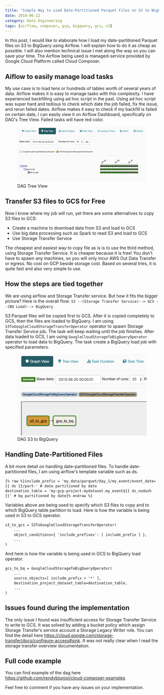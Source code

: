 ```yaml
---
title: "Simple Way to Load Date-Partitioned Parquet Files on S3 to BigQuery using Cloud Composer"
date: 2019-06-22
category: Data Engineering
tags: [airflow, composer, gcp, bigquery, gcs, s3]
---
```


In this post, I would like to elaborate how I load my date-partitioned Parquet files on S3 to BigQuery using Airflow. I will explain how to do it as cheap as possible. I will also mention technical issue I met along the way so you can save your time. The Airflow being used is managed-service provided by Google Cloud Platform called Cloud Composer.

## Aiflow to easily manage load tasks
My use case is to load tens or hundreds of tables worth of several years of data. Airflow makes it is easy to manage tasks with this complexity. I have experienced backfilling using ad hoc script in the past. Using ad hoc script was super hard and tedious to check which date the job failed, fix the issue, and rerun failed dates. Airflow makes it easy to check if my backfill is failed on certain date, I can easily view it on Airflow Dashboard, specifically on DAG's Tree View. Failed tasks will have red color.

<figure class="second">
	<img src="/assets/images/dag_tree_view.png">
  <figcaption>DAG Tree View</figcaption>
</figure>

## Transfer S3 files to GCS for Free
Now I know where my job will run, yet there are some alternatives to copy S3 files to GCS:
- Create a machine to download data from S3 and load to GCS
- Use big data processing such as Spark to read S3 and load to GCS
- Use Storage Transfer Service

The cheapest and easiest way to copy file as is is to use the third method, using Storage Transfer Service. It is cheaper because it is free! You don't have to spawn any machines, so you will only incur AWS Out Data Transfer or egress. No cost on GCP beside storage cost. Based on several tries, it is quite fast and also very simple to use.

## How the steps are tied together
We are using airflow and Storage Transfer service. But how it fits the bigger picture? Here is the overall flow:
`S3 --(Storage Transfer Service)--> GCS --(BQ Load)--> BigQuery`

S3 Parquet files will be copied first to GCS. After it is copied completely to GCS, then the files are loaded to BigQuery. I am using `S3ToGoogleCloudStorageTransferOperator` operator to spawn Storage Transfer Service job. The task will keep waiting until the job finishes. After data loaded to GCS, I am using `GoogleCloudStorageToBigQueryOperator` operator to load data to BigQuery. The task create a BigQuery load job with specified parameters.

<figure class="second">
	<img src="/assets/images/s3_to_bq_dag.png">
  <figcaption>DAG S3 to BigQuery</figcaption>
</figure>

## Handling Date-Partitioned Files
A bit more detail on handling date-partitioned files. To handle date-partitioned files, I am using airflow's template variable such as ds.
```
{% raw %}include_prefix = 'my_data/parquet/day_1/my_event/event_date={{ ds }}/part-' # data partitioned by date
destination_table = 'my-gcp-project.mydataset.my_event${{ ds_nodash }}' # bq partitioned by date{% endraw %}
```
Variables above are being used to specify which S3 files to copy and to which BigQuery table partition to load. Here is how the variable is being used in S3 to GCS operator.
```
s3_to_gcs = S3ToGoogleCloudStorageTransferOperator(
    ...
    object_conditions={ 'include_prefixes': [ include_prefix ] },
    ...
)
```
And here is how the variable is being used in GCS to BigQuery load operator.
```
gcs_to_bq = GoogleCloudStorageToBigQueryOperator(
    ...
    source_objects=[ include_prefix + '*' ],
    destination_project_dataset_table=destination_table,
    ...
)
```

## Issues found during the implementation
The only issue I found was insufficient access for Storage Transfer Service to write to GCS. It was solved by adding a bucket policy which assign Storage Transfer’s service account a Storage Legacy Writer role. You can find the detail here https://cloud.google.com/storage-transfer/docs/configure-access#sink. It was not really clear when I read the storage transfer overview documentation.

## Full code example
You can find example of the dag here https://github.com/rendybjunior/cloud-composer-examples

Feel free to comment if you have any issues on your implementation.
